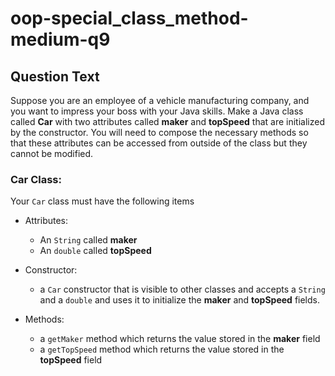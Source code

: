 # oop-special_class_method-medium-q9

## Question Text

Suppose you are an employee of a vehicle manufacturing company, and you want to impress your boss with your Java skills. 
Make a Java class called **Car** with two attributes called **maker** and **topSpeed** that are initialized by 
the constructor. You will need to compose the necessary methods so that these attributes can be accessed from outside 
of the class but they cannot be modified.

### Car Class:

Your `Car` class must have the following items

- Attributes:
    - An `String` called **maker**
    - An `double` called **topSpeed**

- Constructor:
    - a `Car` constructor that is visible to other classes and accepts a `String` and a `double` and uses it to initialize the
      **maker** and **topSpeed** fields.

- Methods:
    - a `getMaker` method which returns the value stored in the **maker** field
    - a `getTopSpeed` method which returns the value stored in the **topSpeed** field